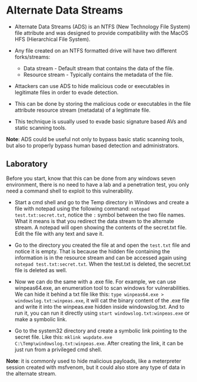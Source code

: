 # Alternate Data Streams

- Alternate Data Streams (ADS) is an NTFS (New Technology File System) file attribute and was designed to provide compatibility with the MacOS HFS (Hierarchical File System).

- Any file created on an NTFS formatted drive will have two different forks/streams:
    + Data stream - Default stream that contains the data of the file.
    + Resource stream - Typically contains the metadata of the file.

- Attackers can use ADS to hide malicious code or executables in legitimate files in order to evade detection.

- This can be done by storing the malicious code or executables in the file attribute resource stream (metadata) of a legitimate file.

- This technique is usually used to evade basic signature based AVs and static scanning tools.

**Note**: ADS could be useful not only to bypass basic static scanning tools, but also to properly bypass human based detection and administrators.

## Laboratory

Before you start, know that this can be done from any windows seven environment, there is no need to have a lab and a penetration test, you only need a command shell to exploit to this vulnerability.

- Start a cmd shell and go to the Temp directory in Windows and create a file with notepad using the following command: `notepad test.txt:secret.txt`, notice the `:` symbol between the two file names. What it means is that you redirect the data stream to the alternate stream. A notepad will open showing the contents of the secret.txt file. Edit the file with any text and save it.

- Go to the directory you created the file at and open the `test.txt` file and notice it is empty. That is because the hidden file containing the information is in the resource stream and can be accessed again using `notepad test.txt:secret.txt`. When the test.txt is deleted, the secret.txt file is deleted as well.

- Now we can do the same with a .exe file. For example, we can use winpeas64.exe, an enumeration tool to scan windows for vulnerabilities. We can hide it behind a txt file like this: `type winpeas64.exe > windowslog.txt:winpeas.exe`, it will cat the binary content of the .exe file and write it into the winpeas.exe hidden inside windowslog.txt. And to run it, you can run it directly using `start windowslog.txt:winpeas.exe` or make a symbolic link.

- Go to the system32 directory and create a symbolic link pointing to the secret file. Like this: `mklink wupdate.exe C:\Temp\windowslog.txt:winpeas.exe`. After creating the link, it can be just run from a privileged cmd shell.

**Note**: it is commonly used to hide malicious payloads, like a meterpreter session created with msfvenom, but it could also store any type of data in the alternate stream.